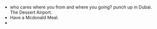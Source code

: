 - who cares where you from and where you going? punch up in Dubai. The Dessert Airport.
- Have a Mcdonald Meal.
-